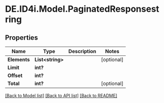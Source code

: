 # DE.ID4i.Model.PaginatedResponsestring
## Properties

Name | Type | Description | Notes
------------ | ------------- | ------------- | -------------
**Elements** | **List&lt;string&gt;** |  | [optional] 
**Limit** | **int?** |  | 
**Offset** | **int?** |  | 
**Total** | **int?** |  | [optional] 

[[Back to Model list]](../README.md#documentation-for-models) [[Back to API list]](../README.md#documentation-for-api-endpoints) [[Back to README]](../README.md)

